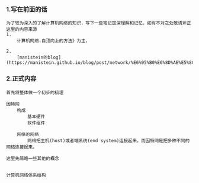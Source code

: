 ### 1.写在前面的话
    为了较为深入的了解计算机网络的知识，写下一些笔记加深理解和记忆，如有不对之处敬请斧正
    这里的内容来源
    1.
        计算机网络.自顶向上的方法》为主，

    2.
        [manistein的blog](https://manistein.github.io/blog/post/network/%E6%95%B0%E6%8D%AE%E5%8C%85%E5%9C%A8%E7%BD%91%E7%BB%9C%E5%B1%82%E4%B8%AD%E7%9A%84%E4%BC%A0%E8%BE%93/)
    
### 2.正式内容
    首先将整体做一个初步的梳理

    因特网
        构成
            基本硬件
            软件组件

        网络的网络
            网络把主机(host)或者端系统(end system)连接起来，而因特网是把多种不同的网络连接起来。

    这里先简略一些其他的概念


    计算机网络体系结构